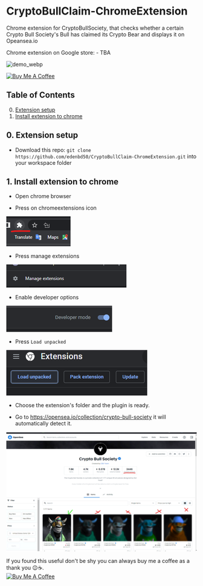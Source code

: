 #  CryptoBullClaim-ChromeExtension

Chrome extension for CryptoBullSociety, that checks whether a certain Crypto Bull Society's Bull has claimed its Crypto Bear and displays it on Opeansea.io

Chrome extension on Google store: - TBA

<img src="https://github.com/edenbd50/CryptoBullClaim-ChromeExtension/blob/main/ExtensionPublish/demo.webp" alt="demo_webp" >
	

<a href="https://www.buymeacoffee.com/peterpen5100" target="_blank"><img src="https://cdn.buymeacoffee.com/buttons/default-orange.png" alt="Buy Me A Coffee" height="41" width="174"></a>


	
## Table of Contents

<!-- MarkdownTOC -->
0. [Extension setup](#extensionsetup)
1. [Install extension to chrome](#installextensiontochrome)
<!-- /MarkdownTOC -->

## 0. Extension setup

- Download this repo: `git clone https://github.com/edenbd50/CryptoBullClaim-ChromeExtension.git` into your workspace folder

## 1. Install extension to chrome
- Open chrome browser

- Press on chromeextensions icon
<img src="https://github.com/edenbd50/CryptoBullClaim-ChromeExtension/blob/main/ExtensionPublish/chrome_extensions_icon.png" alt="demo_webp" >

- Press manage extensions
<img src="https://github.com/edenbd50/CryptoBullClaim-ChromeExtension/blob/main/ExtensionPublish/manage_extensions.png" alt="demo_webp" >

- Enable developer options
<img src="https://github.com/edenbd50/CryptoBullClaim-ChromeExtension/blob/main/ExtensionPublish/enable_developer_mode.png" alt="demo_webp" >

- Press `Load unpacked`
<img src="https://github.com/edenbd50/CryptoBullClaim-ChromeExtension/blob/main/ExtensionPublish/load_unpacked_extension.png" alt="demo_webp" >

- Choose the extension's folder and the plugin is ready.

- Go to https://opensea.io/collection/crypto-bull-society it will automatically detect it.
<img src="https://github.com/edenbd50/CryptoBullClaim-ChromeExtension/blob/main/ExtensionPublish/Screenshot_1280x800.png" alt="demo_webp" >

If you found this useful don't be shy you can always buy me a coffee as a thank you 😉☕.
<br>
<a href="https://www.buymeacoffee.com/peterpen5100" target="_blank"><img src="https://cdn.buymeacoffee.com/buttons/default-orange.png" alt="Buy Me A Coffee" height="41" width="174"></a>
